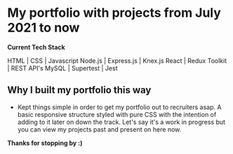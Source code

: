 # My portfolio with projects from July 2021 to now

**Current Tech Stack**

HTML | CSS | Javascript
Node.js | Express.js | Knex.js
React | Redux Toolkit | REST API's
MySQL | Supertest | Jest

## Why I built my portfolio this way

- Kept things simple in order to get my portfolio out to recruiters asap. A basic responsive structure styled with pure CSS with the intention of adding to it later on down the track. Let's say it's a work in progress but you can view my projects past and present on here now.

**Thanks for stopping by :)**
